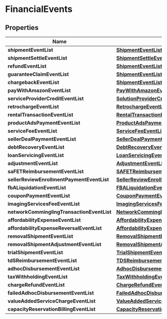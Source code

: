 # FinancialEvents

## Properties
Name | Type | Description | Notes
------------ | ------------- | ------------- | -------------
**shipmentEventList** | [**ShipmentEventList**](ShipmentEventList.md) |  |  [optional]
**shipmentSettleEventList** | [**ShipmentSettleEventList**](ShipmentSettleEventList.md) |  |  [optional]
**refundEventList** | [**ShipmentEventList**](ShipmentEventList.md) |  |  [optional]
**guaranteeClaimEventList** | [**ShipmentEventList**](ShipmentEventList.md) |  |  [optional]
**chargebackEventList** | [**ShipmentEventList**](ShipmentEventList.md) |  |  [optional]
**payWithAmazonEventList** | [**PayWithAmazonEventList**](PayWithAmazonEventList.md) |  |  [optional]
**serviceProviderCreditEventList** | [**SolutionProviderCreditEventList**](SolutionProviderCreditEventList.md) |  |  [optional]
**retrochargeEventList** | [**RetrochargeEventList**](RetrochargeEventList.md) |  |  [optional]
**rentalTransactionEventList** | [**RentalTransactionEventList**](RentalTransactionEventList.md) |  |  [optional]
**productAdsPaymentEventList** | [**ProductAdsPaymentEventList**](ProductAdsPaymentEventList.md) |  |  [optional]
**serviceFeeEventList** | [**ServiceFeeEventList**](ServiceFeeEventList.md) |  |  [optional]
**sellerDealPaymentEventList** | [**SellerDealPaymentEventList**](SellerDealPaymentEventList.md) |  |  [optional]
**debtRecoveryEventList** | [**DebtRecoveryEventList**](DebtRecoveryEventList.md) |  |  [optional]
**loanServicingEventList** | [**LoanServicingEventList**](LoanServicingEventList.md) |  |  [optional]
**adjustmentEventList** | [**AdjustmentEventList**](AdjustmentEventList.md) |  |  [optional]
**saFETReimbursementEventList** | [**SAFETReimbursementEventList**](SAFETReimbursementEventList.md) |  |  [optional]
**sellerReviewEnrollmentPaymentEventList** | [**SellerReviewEnrollmentPaymentEventList**](SellerReviewEnrollmentPaymentEventList.md) |  |  [optional]
**fbALiquidationEventList** | [**FBALiquidationEventList**](FBALiquidationEventList.md) |  |  [optional]
**couponPaymentEventList** | [**CouponPaymentEventList**](CouponPaymentEventList.md) |  |  [optional]
**imagingServicesFeeEventList** | [**ImagingServicesFeeEventList**](ImagingServicesFeeEventList.md) |  |  [optional]
**networkComminglingTransactionEventList** | [**NetworkComminglingTransactionEventList**](NetworkComminglingTransactionEventList.md) |  |  [optional]
**affordabilityExpenseEventList** | [**AffordabilityExpenseEventList**](AffordabilityExpenseEventList.md) |  |  [optional]
**affordabilityExpenseReversalEventList** | [**AffordabilityExpenseEventList**](AffordabilityExpenseEventList.md) |  |  [optional]
**removalShipmentEventList** | [**RemovalShipmentEventList**](RemovalShipmentEventList.md) |  |  [optional]
**removalShipmentAdjustmentEventList** | [**RemovalShipmentAdjustmentEventList**](RemovalShipmentAdjustmentEventList.md) |  |  [optional]
**trialShipmentEventList** | [**TrialShipmentEventList**](TrialShipmentEventList.md) |  |  [optional]
**tdSReimbursementEventList** | [**TDSReimbursementEventList**](TDSReimbursementEventList.md) |  |  [optional]
**adhocDisbursementEventList** | [**AdhocDisbursementEventList**](AdhocDisbursementEventList.md) |  |  [optional]
**taxWithholdingEventList** | [**TaxWithholdingEventList**](TaxWithholdingEventList.md) |  |  [optional]
**chargeRefundEventList** | [**ChargeRefundEventList**](ChargeRefundEventList.md) |  |  [optional]
**failedAdhocDisbursementEventList** | [**FailedAdhocDisbursementEventList**](FailedAdhocDisbursementEventList.md) |  |  [optional]
**valueAddedServiceChargeEventList** | [**ValueAddedServiceChargeEventList**](ValueAddedServiceChargeEventList.md) |  |  [optional]
**capacityReservationBillingEventList** | [**CapacityReservationBillingEventList**](CapacityReservationBillingEventList.md) |  |  [optional]
